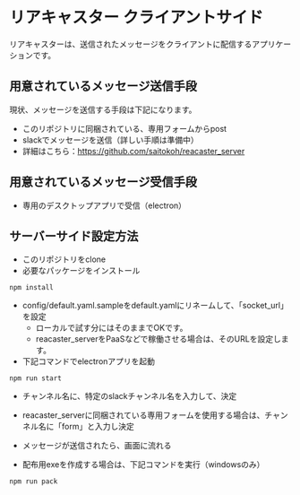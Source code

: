 # リアキャスター クライアントサイド
リアキャスターは、送信されたメッセージをクライアントに配信するアプリケーションです。

## 用意されているメッセージ送信手段
現状、メッセージを送信する手段は下記になります。
- このリポジトリに同梱されている、専用フォームからpost
- slackでメッセージを送信（詳しい手順は準備中）
- 詳細はこちら：https://github.com/saitokoh/reacaster_server

## 用意されているメッセージ受信手段
- 専用のデスクトップアプリで受信（electron）

## サーバーサイド設定方法
- このリポジトリをclone
- 必要なパッケージをインストール

```
npm install
```

- config/default.yaml.sampleをdefault.yamlにリネームして、「socket_url」を設定
  - ローカルで試す分にはそのままでOKです。
  - reacaster_serverをPaaSなどで稼働させる場合は、そのURLを設定します。
- 下記コマンドでelectronアプリを起動

```
npm run start
```

- チャンネル名に、特定のslackチャンネル名を入力して、決定
- reacaster_serverに同梱されている専用フォームを使用する場合は、チャンネル名に「form」と入力し決定
- メッセージが送信されたら、画面に流れる

- 配布用exeを作成する場合は、下記コマンドを実行（windowsのみ）

```
npm run pack
```
